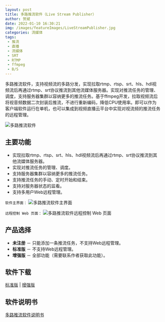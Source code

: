 ```yaml
---
layout: post
title: 多路推流软件（Live Stream Publisher）
author: 贺斌
date: 2022-01-10 16:30:21
img: /images/featureImages/LiveStreamPublisher.jpg
categories: 流媒体
tags: 
 - 推流
 - 直播
 - 流媒体
 - SRT 
 - RTMP
 - ffmpeg
 - B/S
---
```


多路推流软件，支持视频流的多路分发，实现拉取rtmp、rtsp、srt、hls、hdl视频流后再通过rtmp、srt协议推流到其他流媒体服务器。实现对推流任务的管理、调度，支持服务器集群以容纳更多的推流任务。基于ffmpeg开发，拉取视频流后将视音频数据二次封装后推流，不进行重新编码，降低CPU使用率。即可以作为客户端软件运行在单机，也可以集成到视频直播云平台中实现对视流频的推流任务的远程管理。

<img src="/images/LiveStreamPublisher.png" alt="多路推流软件" />

## 主要功能

- 实现拉取rtmp、rtsp、srt、hls、hdl视频流后再通过rtmp、srt协议推流到其他流媒体服务器。 
- 实现对推流任务的管理、调度。 
- 支持服务器集群以容纳更多的推流任务。 
- 支持推流任务的手动、定时开始和结束。 
- 支持对服务器状态的监看。 
- 支持多用户Web远程管理。

`软件主界面：`
<img src="/images/LiveStreamPublisher-Server.png" alt="多路推流软件主界面" />

`远程控制 Web 页面：`
<img src="/images/LiveStreamPublisher-Remote.png" alt="多路推流软件远程控制 Web 页面" />


## 产品选择

- **未注册** － 只能添加一条推流任务，不支持Web远程管理。
- **标准版** － 不支持Web远程管理。
- **增强版** － 全部功能（需要联系作者获取此功能）。

## 软件下载

<a href="javascript:alert('请联系作者！');" target="_self">标准版</a> \| <a href="javascript:alert('请联系作者！');" target="_self">增强版</a> 

## 软件说明书

[多路推流软件说明书](/流媒体/live-stream-publisher-help)

